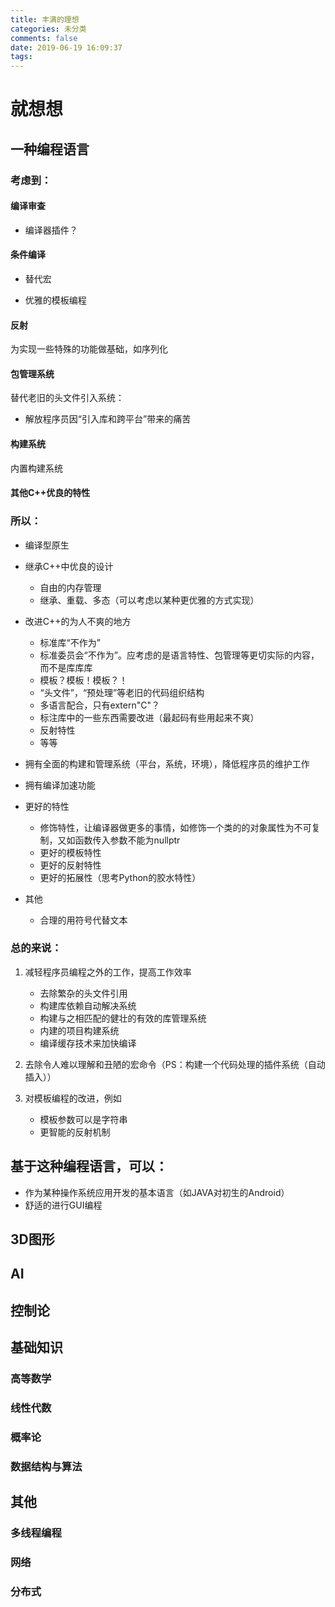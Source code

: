 ```yaml
---
title: 丰满的理想
categories: 未分类
comments: false
date: 2019-06-19 16:09:37
tags:
---
```


# 就想想

## 一种编程语言

### 考虑到：

#### 编译审查

- 编译器插件？

#### 条件编译

- 替代宏

- 优雅的模板编程

#### 反射

为实现一些特殊的功能做基础，如序列化

#### 包管理系统

替代老旧的头文件引入系统：

- 解放程序员因“引入库和跨平台”带来的痛苦

#### 构建系统

内置构建系统

#### 其他C++优良的特性

### 所以：

- 编译型原生

- 继承C++中优良的设计
  - 自由的内存管理
  - 继承、重载、多态（可以考虑以某种更优雅的方式实现）
  
- 改进C++的为人不爽的地方
  - 标准库“不作为”
  - 标准委员会“不作为”。应考虑的是语言特性、包管理等更切实际的内容，而不是库库库
  - 模板？模板！模板？！
  - “头文件”，“预处理”等老旧的代码组织结构
  - 多语言配合，只有extern"C"？
  - 标注库中的一些东西需要改进（最起码有些用起来不爽）
  - 反射特性
  - 等等
  
- 拥有全面的构建和管理系统（平台，系统，环境），降低程序员的维护工作

- 拥有编译加速功能

- 更好的特性
  - 修饰特性，让编译器做更多的事情，如修饰一个类的的对象属性为不可复制，又如函数传入参数不能为nullptr
  - 更好的模板特性
  - 更好的反射特性
  - 更好的拓展性（思考Python的胶水特性）
  
- 其他
  
  - 合理的用符号代替文本
  
  

### 总的来说：

1. 减轻程序员编程之外的工作，提高工作效率
   - 去除繁杂的头文件引用
   - 构建库依赖自动解决系统
   - 构建与之相匹配的健壮的有效的库管理系统
   - 内建的项目构建系统
   - 编译缓存技术来加快编译

2. 去除令人难以理解和丑陋的宏命令（PS：构建一个代码处理的插件系统（自动插入））

3. 对模板编程的改进，例如
   - 模板参数可以是字符串
   - 更智能的反射机制              



## 基于这种编程语言，可以：

- 作为某种操作系统应用开发的基本语言（如JAVA对初生的Android）
- 舒适的进行GUI编程

## 3D图形

## AI

## 控制论

## 基础知识

### 高等数学

### 线性代数

### 概率论

### 数据结构与算法

## 其他

### 多线程编程

### 网络

### 分布式